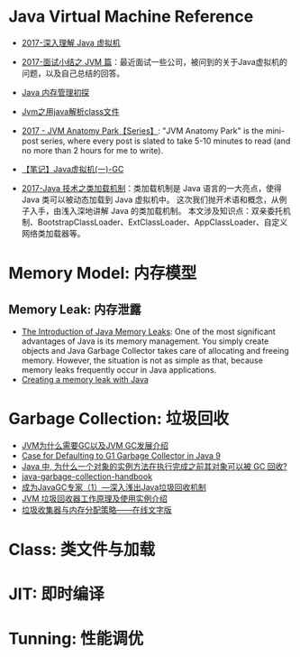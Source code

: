 
# Java Virtual Machine Reference
- [2017-深入理解 Java 虚拟机](https://parg.co/b1E)
- [2017-面试小结之 JVM 篇](http://ginobefunny.com/post/jvm_interview_questions/)：最近面试一些公司，被问到的关于Java虚拟机的问题，以及自己总结的回答。
- [Java 内存管理初探](https://halfstackdeveloper.github.io/2016/12/30/java%E5%86%85%E5%AD%98%E7%AE%A1%E7%90%86%E5%88%9D%E6%8E%A2/)
- [Jvm之用java解析class文件](http://www.tuicool.com/articles/ZfMnMju)
- [2017 - JVM Anatomy Park【Series】](http://6me.us/oa8): "JVM Anatomy Park" is the mini-post series, where every post is slated to take 5-10 minutes to read (and no more than 2 hours for me to write).
- [【笔记】Java虚拟机(一)-GC](https://darkness463.github.io/2017/03/30/Java-VM-GC/)

- [2017-Java 技术之类加载机制](http://wingjay.com/2017/05/08/java_classloader/)：类加载机制是 Java 语言的一大亮点，使得 Java 类可以被动态加载到 Java 虚拟机中。 这次我们抛开术语和概念，从例子入手，由浅入深地讲解 Java 的类加载机制。 本文涉及知识点：双亲委托机制、BootstrapClassLoader、ExtClassLoader、AppClassLoader、自定义网络类加载器等。

# Memory Model: 内存模型

## Memory Leak: 内存泄露
- [The Introduction of Java Memory Leaks](http://www.programcreek.com/2013/10/the-introduction-of-memory-leak-what-why-and-how/): One of the most significant advantages of Java is its memory management. You simply create objects and Java Garbage Collector takes care of allocating and freeing memory. However, the situation is not as simple as that, because memory leaks frequently occur in Java applications.
- [Creating a memory leak with Java](https://stackoverflow.com/questions/6470651/creating-a-memory-leak-with-java)

# Garbage Collection: 垃圾回收

- [JVM为什么需要GC以及JVM GC发展介绍](https://www.zybuluo.com/zmycoco/note/657589)
- [Case for Defaulting to G1 Garbage Collector in Java 9](https://www.infoq.com/articles/Make-G1-Default-Garbage-Collector-in-Java-9#anch128313)
- [Java 中, 为什么一个对象的实例方法在执行完成之前其对象可以被 GC 回收?](https://www.zhihu.com/question/51244545/answer/126055789)
- [java-garbage-collection-handbook](https://plumbr.eu/java-garbage-collection-handbook)
- [成为JavaGC专家（1）—深入浅出Java垃圾回收机制](http://www.importnew.com/1993.html)
- [JVM 垃圾回收器工作原理及使用实例介绍](www.ibm.com/developerworks/cn/java/j-lo-JVMGarbageCollection/index.html)
- [垃圾收集器与内存分配策略——在线文字版](http://book.51cto.com/art/201107/278857.htm)



# Class: 类文件与加载

# JIT: 即时编译

# Tunning: 性能调优

